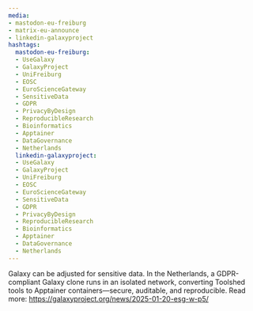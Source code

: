 ```yaml
---
media:
- mastodon-eu-freiburg
- matrix-eu-announce
- linkedin-galaxyproject
hashtags:
  mastodon-eu-freiburg:
  - UseGalaxy
  - GalaxyProject
  - UniFreiburg
  - EOSC
  - EuroScienceGateway
  - SensitiveData
  - GDPR
  - PrivacyByDesign
  - ReproducibleResearch
  - Bioinformatics
  - Apptainer
  - DataGovernance
  - Netherlands
  linkedin-galaxyproject:
  - UseGalaxy
  - GalaxyProject
  - UniFreiburg
  - EOSC
  - EuroScienceGateway
  - SensitiveData
  - GDPR
  - PrivacyByDesign
  - ReproducibleResearch
  - Bioinformatics
  - Apptainer
  - DataGovernance
  - Netherlands
---
```

Galaxy can be adjusted for sensitive data.
In the Netherlands, a GDPR-compliant Galaxy clone runs in an isolated network, converting Toolshed tools to Apptainer containers—secure, auditable, and reproducible.
Read more: https://galaxyproject.org/news/2025-01-20-esg-w-p5/
